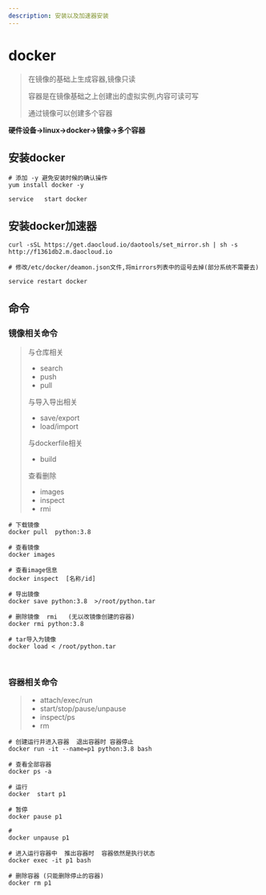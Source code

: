 ```yaml
---
description: 安装以及加速器安装
---
```


# docker



> 在镜像的基础上生成容器,镜像只读
>
> 容器是在镜像基础之上创建出的虚拟实例,内容可读可写
>
> 通过镜像可以创建多个容器

**硬件设备->linux->docker->镜像->多个容器**



## 安装docker

```
# 添加 -y 避免安装时候的确认操作
yum install docker -y

service   start docker
```



## 安装docker加速器

```
curl -sSL https://get.daocloud.io/daotools/set_mirror.sh | sh -s http://f1361db2.m.daocloud.io

# 修改/etc/docker/deamon.json文件,将mirrors列表中的逗号去掉(部分系统不需要去)

service restart docker
```

## 命令

### 镜像相关命令

> 与仓库相关
>
> + search
> + push
> + pull
>
> 与导入导出相关
>
> + save/export
> + load/import
>
> 与dockerfile相关
>
> + build
>
> 查看删除
>
> + images
> + inspect
> + rmi



```
# 下载镜像
docker pull  python:3.8

# 查看镜像
docker images

# 查看image信息
docker inspect  [名称/id]

# 导出镜像 
docker save python:3.8  >/root/python.tar

# 删除镜像  rmi   (无以改镜像创建的容器)
docker rmi python:3.8

# tar导入为镜像
docker load < /root/python.tar



```

### 容器相关命令

> + attach/exec/run
> + start/stop/pause/unpause
> + inspect/ps
> + rm



```
# 创建运行并进入容器  退出容器时 容器停止
docker run -it --name=p1 python:3.8 bash 

# 查看全部容器
docker ps -a 

# 运行
docker  start p1

# 暂停
docker pause p1

# 
docker unpause p1
 
# 进入运行容器中  推出容器时  容器依然是执行状态
docker exec -it p1 bash

# 删除容器 (只能删除停止的容器)
docker rm p1

```

